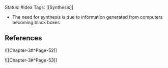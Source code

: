 Status: #idea
Tags: [[Synthesis]]

* The need for synthesis is due to information generated from computers becoming black boxes
## References

![[Chapter-3#^Page-52]]

![[Chapter-3#^Page-53]]
